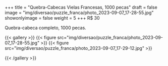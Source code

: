 +++
title = "Quebra-Cabecas Vielas Francesas, 1000 pecas"
draft = false
image = "img/diversao/puzzle_franca/photo_2023-09-07_17-28-55.jpg"
showonlyimage = false
weight = 5
+++
<span class="price">R$ 30</span>

Quebra-cabeca completo, 1000 pecas.

<!--more-->

{{< gallery >}}
{{< figure src="img/diversao/puzzle_franca/photo_2023-09-07_17-28-55.jpg" >}}
{{< figure src="img/diversao/puzzle_franca/photo_2023-09-07_17-29-12.jpg" >}}

{{< /gallery >}}


